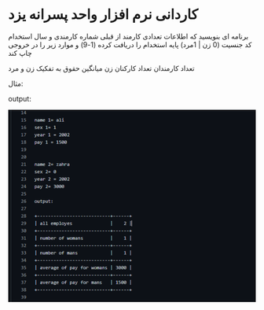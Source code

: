 # کاردانی نرم افزار واحد پسرانه یزد


برنامه ای بنویسید که اطلاعات تعدادی کارمند از قبلی شماره کارمندی و سال استخدام کد جنسیت (0 زن | 1مرد)
پایه استخدام را دریافت کرده (1-9)
و موارد زیر را در خروجی چاپ کند

تعداد کارمندان
تعداد کارکنان زن
میانگین حقوق به تفکیک زن و مرد


مثال:

output:

<img src="./doc/Capture.PNG">
